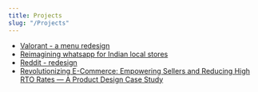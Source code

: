 ```yaml
---
title: Projects
slug: "/Projects"
---
```


- [Valorant - a menu redesign](https://yaagna.notion.site/Valorant-menu-redesign-67105fa6f632489a85b9d7f73e93d0f5?pvs=4)
- [Reimagining whatsapp for Indian local stores](https://yaagna.notion.site/Reimagining-whatsapp-for-India-s-local-stores-4d758da34bf442fda0f91c39fe4bb091?pvs=4)
- [Reddit - redesign](https://yaagna.notion.site/Reddit-redesign-47c38f08c658460792558a1bd549db79?pvs=4)
- [Revolutionizing E-Commerce: Empowering Sellers and Reducing High RTO Rates — A Product Design Case Study](https://yaagna.notion.site/Revolutionizing-E-Commerce-Empowering-Sellers-and-Reducing-High-RTO-Rates-A-Product-Design-Case-S-083553a3c7df4276a3e93e94718518a5?pvs=4)